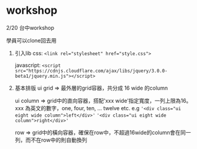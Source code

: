 # workshop
2/20 台中workshop

學員可以clone回去用

1. 引入lib 
   css: ````<link rel="stylesheet" href="style.css">````

   javascript: ````<script src="https://cdnjs.cloudflare.com/ajax/libs/jquery/3.0.0-beta1/jquery.min.js"></script>````

2. 基本排版
   ui grid => 最外層的grid容器，共分成 16 wide 的column

   ui column => grid中的直向容器，搭配'xxx wide'指定寬度，一列上限為16。 
     xxx 為英文的數字，one, four, ten, ... twelve etc.
     e.g ````'<div class="ui eight wide column">left</div>'````
     		 ````'<div class="ui eight wide column">right</div>'````

   row => grid中的橫向容器，確保在row中，不超過16wide的column會在同一列，而不在row中的則自動換列

